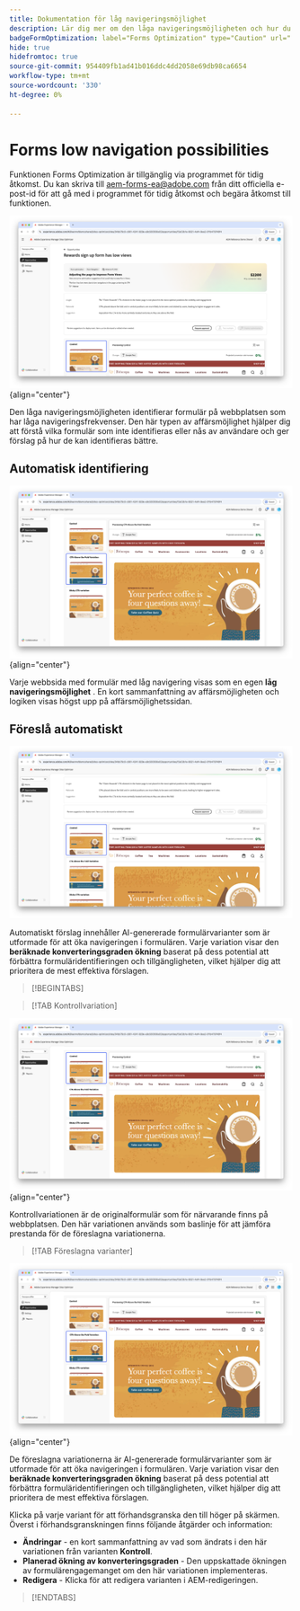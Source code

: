 ```yaml
---
title: Dokumentation för låg navigeringsmöjlighet
description: Lär dig mer om den låga navigeringsmöjligheten och hur du kan använda den för att förbättra engagemanget för formulär på din webbplats.
badgeFormOptimization: label="Forms Optimization" type="Caution" url="../../opportunity-types/form-optimization.md" tooltip="Forms Optimization"
hide: true
hidefromtoc: true
source-git-commit: 954409fb1ad41b016ddc4dd2058e69db98ca6654
workflow-type: tm+mt
source-wordcount: '330'
ht-degree: 0%

---
```



# Forms low navigation possibilities

<span class="preview"> Funktionen Forms Optimization är tillgänglig via programmet för tidig åtkomst. Du kan skriva till aem-forms-ea@adobe.com från ditt officiella e-post-id för att gå med i programmet för tidig åtkomst och begära åtkomst till funktionen. </span>

![Låg navigeringsmöjlighet](./assets/low-navigation/hero.png){align="center"}

Den låga navigeringsmöjligheten identifierar formulär på webbplatsen som har låga navigeringsfrekvenser. Den här typen av affärsmöjlighet hjälper dig att förstå vilka formulär som inte identifieras eller nås av användare och ger förslag på hur de kan identifieras bättre.

## Automatisk identifiering

![Identifiera låg navigering automatiskt](./assets/low-navigation/auto-identify.png){align="center"}

Varje webbsida med formulär med låg navigering visas som en egen **låg navigeringsmöjlighet** . En kort sammanfattning av affärsmöjligheten och logiken visas högst upp på affärsmöjlighetssidan.

## Föreslå automatiskt

![Föreslå låg navigering automatiskt](./assets/low-navigation/auto-suggest.png)

Automatiskt förslag innehåller AI-genererade formulärvarianter som är utformade för att öka navigeringen i formulären. Varje variation visar den **beräknade konverteringsgraden ökning** baserat på dess potential att förbättra formuläridentifieringen och tillgängligheten, vilket hjälper dig att prioritera de mest effektiva förslagen.

>[!BEGINTABS]

>[!TAB Kontrollvariation]

![Kontrollvariationer](./assets/low-navigation/control-variation.png){align="center"}

Kontrollvariationen är de originalformulär som för närvarande finns på webbplatsen. Den här variationen används som baslinje för att jämföra prestanda för de föreslagna variationerna.

>[!TAB Föreslagna varianter]

![Föreslagna varianter](./assets/low-navigation/suggested-variations.png){align="center"}

De föreslagna variationerna är AI-genererade formulärvarianter som är utformade för att öka navigeringen i formulären. Varje variation visar den **beräknade konverteringsgraden ökning** baserat på dess potential att förbättra formuläridentifieringen och tillgängligheten, vilket hjälper dig att prioritera de mest effektiva förslagen.

Klicka på varje variant för att förhandsgranska den till höger på skärmen. Överst i förhandsgranskningen finns följande åtgärder och information:

* **Ändringar** - en kort sammanfattning av vad som ändrats i den här variationen från varianten **Kontroll**.
* **Planerad ökning av konverteringsgraden** - Den uppskattade ökningen av formulärengagemanget om den här variationen implementeras.
* **Redigera** - Klicka för att redigera varianten i AEM-redigeringen.

>[!ENDTABS]

<!-- 

## Auto-optimize

[!BADGE Ultimate]{type=Positive tooltip="Ultimate"}

![Auto-optimize low navigation](./assets/low-views/auto-optimize.png){align="center"}

Sites Optimizer Ultimate adds the ability to deploy auto-optimization for the issues found by the low navigation opportunity.

>[!BEGINTABS]

>[!TAB Test multiple]


>[!TAB Publish selected]

{{auto-optimize-deploy-optimization-slack}}

>[!TAB Request approval]

{{auto-optimize-request-approval}}

>[!ENDTABS]

-->
